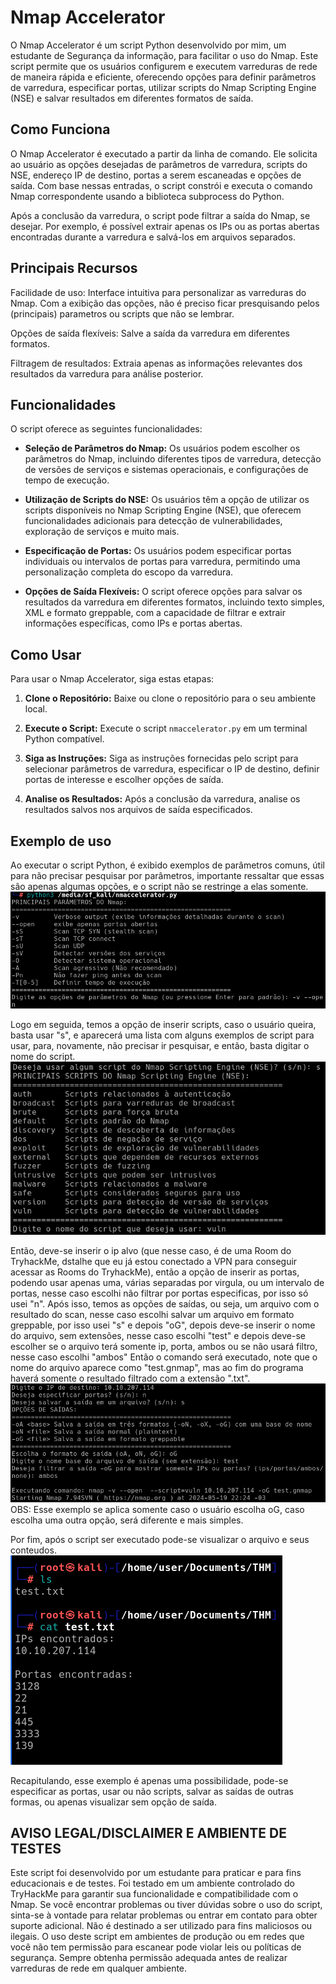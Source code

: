 # Nmap Accelerator

O Nmap Accelerator é um script Python desenvolvido por mim, um estudante de Segurança da informação, para facilitar o uso do Nmap. Este script permite que os usuários configurem e executem varreduras de rede de maneira rápida e eficiente, oferecendo opções para definir parâmetros de varredura, especificar portas, utilizar scripts do Nmap Scripting Engine (NSE) e salvar resultados em diferentes formatos de saída.

## Como Funciona
O Nmap Accelerator é executado a partir da linha de comando. Ele solicita ao usuário as opções desejadas de parâmetros de varredura, scripts do NSE, endereço IP de destino, portas a serem escaneadas e opções de saída. Com base nessas entradas, o script constrói e executa o comando Nmap correspondente usando a biblioteca subprocess do Python.

Após a conclusão da varredura, o script pode filtrar a saída do Nmap, se desejar. Por exemplo, é possível extrair apenas os IPs ou as portas abertas encontradas durante a varredura e salvá-los em arquivos separados.

## Principais Recursos
Facilidade de uso: Interface intuitiva para personalizar as varreduras do Nmap. Com a exibição das opções, não é preciso ficar presquisando pelos (principais) parametros ou scripts que não se lembrar.

Opções de saída flexíveis: Salve a saída da varredura em diferentes formatos.

Filtragem de resultados: Extraia apenas as informações relevantes dos resultados da varredura para análise posterior.

## Funcionalidades

O script oferece as seguintes funcionalidades:

- **Seleção de Parâmetros do Nmap:** Os usuários podem escolher os parâmetros do Nmap, incluindo diferentes tipos de varredura, detecção de versões de serviços e sistemas operacionais, e configurações de tempo de execução.

- **Utilização de Scripts do NSE:** Os usuários têm a opção de utilizar os scripts disponíveis no Nmap Scripting Engine (NSE), que oferecem funcionalidades adicionais para detecção de vulnerabilidades, exploração de serviços e muito mais.

- **Especificação de Portas:** Os usuários podem especificar portas individuais ou intervalos de portas para varredura, permitindo uma personalização completa do escopo da varredura.

- **Opções de Saída Flexíveis:** O script oferece opções para salvar os resultados da varredura em diferentes formatos, incluindo texto simples, XML e formato greppable, com a capacidade de filtrar e extrair informações específicas, como IPs e portas abertas.

## Como Usar

Para usar o Nmap Accelerator, siga estas etapas:

1. **Clone o Repositório:** Baixe ou clone o repositório para o seu ambiente local.

2. **Execute o Script:** Execute o script `nmaccelerator.py` em um terminal Python compatível.

3. **Siga as Instruções:** Siga as instruções fornecidas pelo script para selecionar parâmetros de varredura, especificar o IP de destino, definir portas de interesse e escolher opções de saída.

4. **Analise os Resultados:** Após a conclusão da varredura, analise os resultados salvos nos arquivos de saída especificados.

## Exemplo de uso

Ao executar o script Python, é exibido exemplos de parâmetros comuns, útil para não precisar pesquisar por parâmetros, importante ressaltar que essas são apenas algumas opções, e o script não se restringe a elas somente.
![Inicio da execução e exibição dos parâmetros](pictures/1-inicio-parametros.png)

Logo em seguida, temos a opção de inserir scripts, caso o usuário queira, basta usar "s", e aparecerá uma lista com alguns exemplos de script para usar, para, novamente, não precisar ir pesquisar, e então, basta digitar o nome do script.
![Exibição dos scripts](pictures/2-scripts.png)

Então, deve-se inserir o ip alvo (que nesse caso, é de uma Room do TryhackMe, dstalhe que eu já estou conectado a VPN para conseguir acessar as Rooms do TryhackMe), então a opção de inserir as portas, podendo usar apenas uma, várias separadas por virgula, ou um intervalo de portas, nesse caso escolhi não filtrar por portas especificas, por isso só usei "n".
Após isso, temos as opções de saídas, ou seja, um arquivo com o resultado do scan, nesse caso escolhi salvar um arquivo em formato greppable, por isso usei "s" e depois "oG", depois deve-se inserir o nome do arquivo, sem extensões, nesse caso escolhi "test" e depois deve-se escolher se o arquivo terá somente ip, porta, ambos ou se não usará filtro, nesse caso escolhi "ambos"
Então o comando será executado, note que o nome do arquivo aparece como "test.gnmap", mas ao fim do programa haverá somente o resultado filtrado com a extensão ".txt".
![Definição de Ip, porta, saida e execução](pictures/3-ip-porta-output-execução.png)
OBS: Esse exemplo se aplica somente caso o usuário escolha oG, caso escolha uma outra opção, será diferente e mais simples.

Por fim, após o script ser executado pode-se visualizar o arquivo e seus conteudos.
![Exibição dos resultados](pictures/4-resultados.png)

Recapitulando, esse exemplo é apenas uma possibilidade, pode-se especificar as portas, usar ou não scripts, salvar as saídas de outras formas, ou apenas visualizar sem opção de saída.

## AVISO LEGAL/DISCLAIMER E AMBIENTE DE TESTES

Este script foi desenvolvido por um estudante para praticar e para fins educacionais e de testes. Foi testado em um ambiente controlado do TryHackMe para garantir sua funcionalidade e compatibilidade com o Nmap. Se você encontrar problemas ou tiver dúvidas sobre o uso do script, sinta-se à vontade para relatar problemas ou entrar em contato para obter suporte adicional.
Não é destinado a ser utilizado para fins maliciosos ou ilegais. O uso deste script em ambientes de produção ou em redes que você não tem permissão para escanear pode violar leis ou políticas de segurança. Sempre obtenha permissão adequada antes de realizar varreduras de rede em qualquer ambiente.
